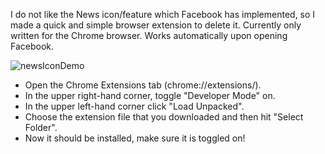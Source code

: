I do not like the News icon/feature which Facebook has implemented, so I made a quick and simple browser extension to delete it. Currently only written for the Chrome browser. Works automatically upon opening Facebook.


![newsIconDemo](https://user-images.githubusercontent.com/10662057/142735420-a1455657-9b02-4e2f-88be-8e0637502eda.png)


- Open the Chrome Extensions tab (chrome://extensions/).
- In the upper right-hand corner, toggle "Developer Mode" on.
- In the upper left-hand corner click "Load Unpacked".
- Choose the extension file that you downloaded and then hit "Select Folder".
- Now it should be installed, make sure it is toggled on!






